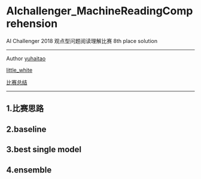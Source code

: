 # AIchallenger_MachineReadingComprehension
AI Challenger 2018 观点型问题阅读理解比赛 8th place solution

****
Author
[yuhaitao](#https://github.com/yuhaitao1994)
 
[little_white](#https://github.com/faverous)

[比赛总结](#)
****

## 1.比赛思路

## 2.baseline

## 3.best single model

## 4.ensemble


